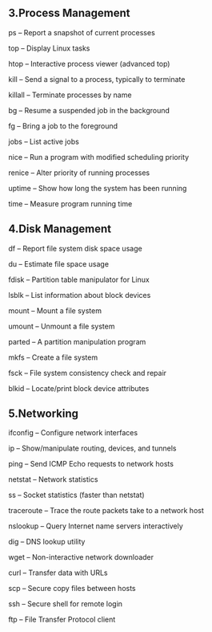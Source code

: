 3.Process Management 
------------
ps – Report a snapshot of current processes 
 
top – Display Linux tasks 
 
htop – Interactive process viewer (advanced top)
 
kill – Send a signal to a process, typically to terminate
 
killall – Terminate processes by name 

bg – Resume a suspended job in the background 

fg – Bring a job to the foreground 

jobs – List active jobs 

nice – Run a program with modified scheduling priority 

renice – Alter priority of running processes 

uptime – Show how long the system has been running 

time – Measure program running time 

4.Disk Management 
-------------
df – Report file system disk space usage 
 
du – Estimate file space usage 
 
fdisk – Partition table manipulator for Linux

lsblk – List information about block devices

mount – Mount a file system

umount – Unmount a file system

parted – A partition manipulation program

mkfs – Create a file system

fsck – File system consistency check and repair

blkid – Locate/print block device attributes

5.Networking
------------

ifconfig – Configure network interfaces

ip – Show/manipulate routing, devices, and tunnels

ping – Send ICMP Echo requests to network hosts

netstat – Network statistics

ss – Socket statistics (faster than netstat)

traceroute – Trace the route packets take to a network host

nslookup – Query Internet name servers interactively

dig – DNS lookup utility

wget – Non-interactive network downloader

curl – Transfer data with URLs

scp – Secure copy files between hosts

ssh – Secure shell for remote login

ftp – File Transfer Protocol client
